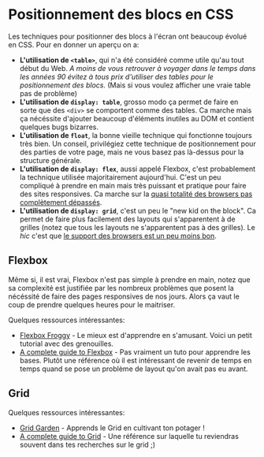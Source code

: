 # Positionnement des blocs en CSS

Les techniques pour positionner des blocs à l'écran ont beaucoup évolué en CSS. Pour en donner un aperçu on a:

* **L'utilisation de `<table>`**, qui n'a été considéré comme utile qu'au tout début du Web. *A moins de vous retrouver à voyager dans le temps dans les années 90 évitez à tous prix d'utiliser des tables pour le positionnement des blocs.* (Mais si vous voulez afficher une vraie table pas de problème)
* **L'utilisation de `display: table`**, grosso modo ça permet de faire en sorte que des `<div>` se comportent comme des tables. Ca marche mais ça nécéssite d'ajouter beaucoup d'éléments inutiles au DOM et contient quelques bugs bizarres. 
* **L'utilisation de `float`**, la bonne vieille technique qui fonctionne toujours très bien. Un conseil, privilégiez cette technique de positionnement pour des parties de votre page, mais ne vous basez pas là-dessus pour la structure générale. 
* **L'utilisation de `display: flex`**, aussi appelé Flexbox, c'est probablement la technique utilisée majoritairement aujourd'hui. C'est un peu compliqué à prendre en main mais très puissant et pratique pour faire des sites responsives. Ca marche sur la [quasi totalité des browsers pas complètement dépassés](https://caniuse.com/#search=flex).
* **L'utilisation de `display: grid`**, c'est un peu le "new kid on the block". Ca permet de faire plus facilement des layouts qui s'apparentent à de grilles (notez que tous les layouts ne s'apparentent pas à des grilles). Le *hic* c'est que [le support des browsers est un peu moins bon](https://caniuse.com/#feat=css-grid).


## Flexbox

Même si, il est vrai, Flexbox n'est pas simple à prendre en main, notez que sa complexité est justifiée par les nombreux problèmes que posent la nécéssité de faire des pages responsives de nos jours. Alors ça vaut le coup de prendre quelques heures pour le maitriser.

Quelques ressources intéressantes:

* [Flexbox Froggy](https://flexboxfroggy.com/#fr) - Le mieux est d'apprendre en s'amusant. Voici un petit tutorial avec des grenouilles. 
* [A complete guide to Flexbox](https://css-tricks.com/snippets/css/a-guide-to-flexbox/) - Pas vraiment un tuto pour apprendre les bases. Plutôt une référence où il est intéressant de revenir de temps en temps quand se pose un problème de layout qu'on avait pas eu avant.


## Grid

Quelques ressources intéressantes: 

* [Grid Garden](https://cssgridgarden.com/#fr) - Apprends le Grid en cultivant ton potager !
* [A complete guide to Grid](https://css-tricks.com/snippets/css/complete-guide-grid/) - Une référence sur laquelle tu reviendras souvent dans tes recherches sur le grid ;)
